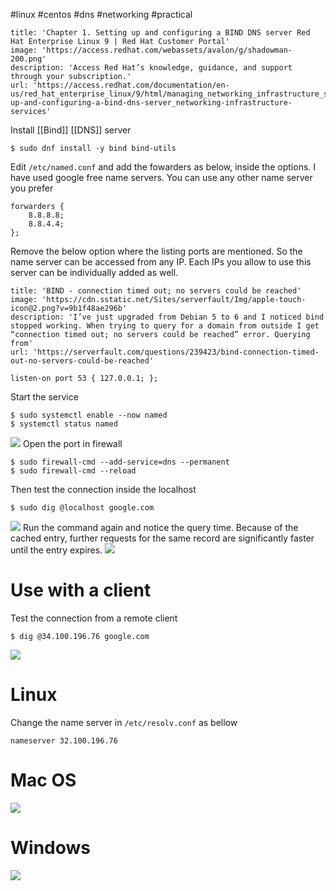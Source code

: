 #linux #centos #dns #networking #practical 

```embed
title: 'Chapter 1. Setting up and configuring a BIND DNS server Red Hat Enterprise Linux 9 | Red Hat Customer Portal'
image: 'https://access.redhat.com/webassets/avalon/g/shadowman-200.png'
description: 'Access Red Hat’s knowledge, guidance, and support through your subscription.'
url: 'https://access.redhat.com/documentation/en-us/red_hat_enterprise_linux/9/html/managing_networking_infrastructure_services/assembly_setting-up-and-configuring-a-bind-dns-server_networking-infrastructure-services'
```


Install [[Bind]] [[DNS]] server
```
$ sudo dnf install -y bind bind-utils
```

Edit `/etc/named.conf` and add the fowarders as below, inside the options. I have used google free name servers. You can use any other name server you prefer
```
forwarders { 
	8.8.8.8; 
	8.8.4.4; 
};
```

Remove the below option where the listing ports are mentioned. So the name server can be accessed from any IP. Each IPs you allow to use this server can be individually added as well. 

```embed
title: 'BIND - connection timed out; no servers could be reached'
image: 'https://cdn.sstatic.net/Sites/serverfault/Img/apple-touch-icon@2.png?v=9b1f48ae296b'
description: 'I’ve just upgraded from Debian 5 to 6 and I noticed bind stopped working. When trying to query for a domain from outside I get “connection timed out; no servers could be reached” error. Querying from'
url: 'https://serverfault.com/questions/239423/bind-connection-timed-out-no-servers-could-be-reached'
```

```
listen-on port 53 { 127.0.0.1; };
```

Start the service
```
$ sudo systemctl enable --now named
$ systemctl status named
```
![](https://i.imgur.com/x8UrN7f.png)
Open the port in firewall
```
$ sudo firewall-cmd --add-service=dns --permanent
$ sudo firewall-cmd --reload
```

Then test the connection inside the localhost
```
$ sudo dig @localhost google.com
```
![](https://i.imgur.com/upqycHU.png)
Run the command again and notice the query time. Because of the cached entry, further requests for the same record are significantly faster until the entry expires.
![](https://i.imgur.com/Wf4rwdk.png)

# Use with a client

Test the connection from a remote client
```
$ dig @34.100.196.76 google.com
```
![](https://i.imgur.com/NLaVjXo.png)
# Linux

Change the name server in `/etc/resolv.conf` as bellow
```
nameserver 32.100.196.76
```

# Mac OS
![](https://i.imgur.com/j8sVjyT.png)
# Windows
![](https://i.imgur.com/MNQvffV.png)


